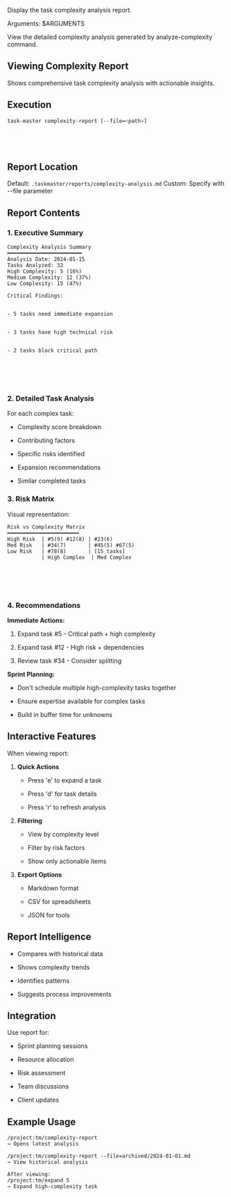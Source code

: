 Display the task complexity analysis report.

Arguments: $ARGUMENTS

View the detailed complexity analysis generated by analyze-complexity command.

## Viewing Complexity Report

Shows comprehensive task complexity analysis with actionable insights.

## Execution




```bash
task-master complexity-report [--file=<path>]






```

## Report Location

Default: `.taskmaster/reports/complexity-analysis.md`
Custom: Specify with --file parameter

## Report Contents



### 1. **Executive Summary**






```
Complexity Analysis Summary
━━━━━━━━━━━━━━━━━━━━━━━━
Analysis Date: 2024-01-15
Tasks Analyzed: 32
High Complexity: 5 (16%)
Medium Complexity: 12 (37%)
Low Complexity: 15 (47%)

Critical Findings:


- 5 tasks need immediate expansion


- 3 tasks have high technical risk


- 2 tasks block critical path






```

### 2. **Detailed Task Analysis**
For each complex task:


- Complexity score breakdown


- Contributing factors


- Specific risks identified


- Expansion recommendations


- Similar completed tasks



### 3. **Risk Matrix**
Visual representation:






```
Risk vs Complexity Matrix
━━━━━━━━━━━━━━━━━━━━━━━
High Risk  | #5(9) #12(8) | #23(6)
Med Risk   | #34(7)       | #45(5) #67(5)
Low Risk   | #78(8)       | [15 tasks]
           | High Complex  | Med Complex






```

### 4. **Recommendations**

**Immediate Actions:**


1. Expand task #5 - Critical path + high complexity


2. Expand task #12 - High risk + dependencies


3. Review task #34 - Consider splitting

**Sprint Planning:**


- Don't schedule multiple high-complexity tasks together


- Ensure expertise available for complex tasks


- Build in buffer time for unknowns

## Interactive Features

When viewing report:


1. **Quick Actions**


   - Press 'e' to expand a task


   - Press 'd' for task details


   - Press 'r' to refresh analysis



2. **Filtering**


   - View by complexity level


   - Filter by risk factors


   - Show only actionable items



3. **Export Options**


   - Markdown format


   - CSV for spreadsheets


   - JSON for tools

## Report Intelligence



- Compares with historical data


- Shows complexity trends


- Identifies patterns


- Suggests process improvements

## Integration

Use report for:


- Sprint planning sessions


- Resource allocation


- Risk assessment


- Team discussions


- Client updates



## Example Usage







```
/project:tm/complexity-report
→ Opens latest analysis

/project:tm/complexity-report --file=archived/2024-01-01.md
→ View historical analysis

After viewing:
/project:tm/expand 5
→ Expand high-complexity task






```